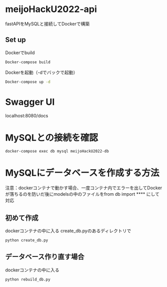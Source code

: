# meijoHackU2022-api
fastAPIをMySQLと接続してDockerで構築

## Set up
Dockerでbuild
```bash
Docker-compose build
```
Dockerを起動（-dでバックで起動）
```bash
Docker-compose up -d
```

# Swagger UI
localhost:8080/docs

# MySQLとの接続を確認
```bash
docker-compose exec db mysql meijoHackU2022-db
```

# MySQLにデータベースを作成する方法
注意：dockerコンテナで動かす場合、一度コンテナ内でエラーを出してDockerが落ちるのを防いだ後にmodelsの中のファイルをfrom db import **** にして対応
## 初めて作成
dockerコンテナの中に入る
create_db.pyのあるディレクトリで
```
python create_db.py
```
## データベース作り直す場合
dockerコンテナの中に入る
```
python rebuild_db.py
```
